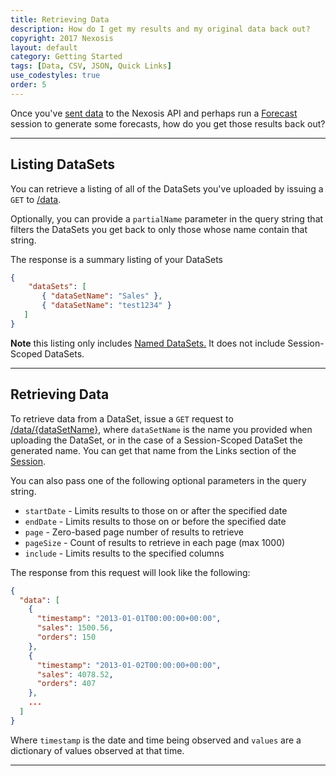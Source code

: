 ```yaml
---
title: Retrieving Data
description: How do I get my results and my original data back out?
copyright: 2017 Nexosis 
layout: default
category: Getting Started
tags: [Data, CSV, JSON, Quick Links]
use_codestyles: true
order: 5
---
```


Once you've [sent data](sendingdata) to the Nexosis API and perhaps run a [Forecast](forecast) session to generate some forecasts, how do you get those results back out?

------

## Listing DataSets

You can retrieve a listing of all of the DataSets you've uploaded by issuing a `GET` to [/data]({{site.api_reference_baseurl}}/operations/5919ef80a730020dd851f231).

Optionally, you can provide a `partialName` parameter in the query string that filters the DataSets you get back to only those whose name contain that string.

The response is a summary listing of your DataSets

``` json
{
    "dataSets": [
       { "dataSetName": "Sales" },
       { "dataSetName": "test1234" }
   ]
}
```

**Note** this listing only includes [Named DataSets.](sendingdata)  It does not include Session-Scoped DataSets.

------

## Retrieving Data

To retrieve data from a DataSet, issue a `GET` request to [/data/\{dataSetName\}]({{site.api_reference_baseurl}}/operations/5919ef80a730020dd851f232), where `dataSetName` is the name you provided when uploading the DataSet, or in the case of a Session-Scoped DataSet the generated name.  You can get that name from the Links section of the [Session](session).

You can also pass one of the following optional parameters in the query string.

* `startDate` - Limits results to those on or after the specified date
* `endDate` - Limits results to those on or before the specified date
* `page` - Zero-based page number of results to retrieve
* `pageSize` - Count of results to retrieve in each page (max 1000)
* `include` - Limits results to the specified columns

The response from this request will look like the following:

``` json
{
  "data": [
    {
      "timestamp": "2013-01-01T00:00:00+00:00",
      "sales": 1500.56,
      "orders": 150
    },
    {
      "timestamp": "2013-01-02T00:00:00+00:00",
      "sales": 4078.52,
      "orders": 407
    },
    ...
  ]
}
```

Where `timestamp` is the date and time being observed and `values` are a dictionary of values observed at that time.

------

<!--
## Retrieving Forecasts

The results of [Forecast](forecast) sessions on a DataSet are accumulated under that DataSet, and you can get to them as a single forecast under [data/\{dataSetName\}/forecast]({{site.api_reference_baseurl}}/operations/591c8ff5a730020dd851f24d), where `dataSetName` is typically a Named Dataset.

You can also pass one of the following optional parameters in the query string.

* `startDate` - Limits results to those on or after the specified date
* `endDate` - Limits results to those on or before the specified date
* `page` - Zero-based page number of results to retrieve
* `pageSize` - Count of results to retrieve in each page (max 1000)
* `include` - Limits results to forecasts on the specified columns

### Forecasts example

Why is this feature useful?

Say you have your Sales DataSet as referenced above, and you want to build an application that generates a forecast line for those sales.

![Like this]({{site.url}}/assets/img/forecastline.png)

You want that forecast line more or less continually updated with new forecasts, letting you always see what the next few weeks will bring as well as how accurate your forecasts were in the past.

Additionally, you want to forecast both `sales` and `orders`from your DataSet and show both of those lines on your graph.

The Forecast endpoint in our API makes this trivial.

You simply run two separate Forecast sessions on your Sales DataSet, one for each `sales` and `orders`

``` text
GET /session/forecast?dataSetName=sales&targetColumn=sales&startDate=2016-12-01&endDate=2017-01-01
GET /session/forecast?dataSetName=orders&targetColumn=sales&startDate=2016-12-01&endDate=2017-01-01
```

Once those two sessions are complete, you can retrieve the forecast lines for *both* orders and sales from the same endpoint.

``` text
GET /data/sales/forecast
```

``` json
{ "data":
   [ { "timestamp": "2016-12-01T00:00:00+00:00",
       "values": { "orders": "791.31258260961", "sales": "5697.50107076731" } },
     { "timestamp": "2016-12-02T00:00:00+00:00",
       "values": { "sales": "5871.03094336378", "orders": "867.180972995588" } },
     { "timestamp": "2016-12-03T00:00:00+00:00",
       "values": { "orders": "605.690300736409", "sales": "3618.07590625415" } },
     { "timestamp": "2016-12-04T00:00:00+00:00",
       "values": { "orders": "412.105861305029", "sales": "2549.36159545999" } },
     { "timestamp": "2016-12-05T00:00:00+00:00",
       "values": { "sales": "4850.19476590616", "orders": "760.441346135503" } },
     { "timestamp": "2016-12-06T00:00:00+00:00",
       "values": { "orders": "782.855764849173", "sales": "4469.20081190654" } },
    ...
   ]
}
```

-->